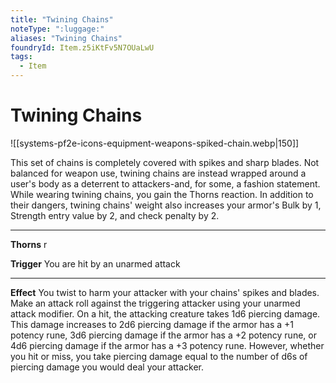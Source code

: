 ```yaml
---
title: "Twining Chains"
noteType: ":luggage:"
aliases: "Twining Chains"
foundryId: Item.z5iKtFv5N7OUaLwU
tags:
  - Item
---
```


# Twining Chains
![[systems-pf2e-icons-equipment-weapons-spiked-chain.webp|150]]

This set of chains is completely covered with spikes and sharp blades. Not balanced for weapon use, twining chains are instead wrapped around a user's body as a deterrent to attackers-and, for some, a fashion statement. While wearing twining chains, you gain the Thorns reaction. In addition to their dangers, twining chains' weight also increases your armor's Bulk by 1, Strength entry value by 2, and check penalty by 2.

* * *

**Thorns** r

**Trigger** You are hit by an unarmed attack

* * *

**Effect** You twist to harm your attacker with your chains' spikes and blades. Make an attack roll against the triggering attacker using your unarmed attack modifier. On a hit, the attacking creature takes 1d6 piercing damage. This damage increases to 2d6 piercing damage if the armor has a +1 potency rune, 3d6 piercing damage if the armor has a +2 potency rune, or 4d6 piercing damage if the armor has a +3 potency rune. However, whether you hit or miss, you take piercing damage equal to the number of d6s of piercing damage you would deal your attacker.
